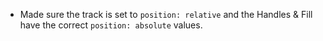 - Made sure the track is set to `position: relative` and the Handles & Fill have the correct `position: absolute` values.
